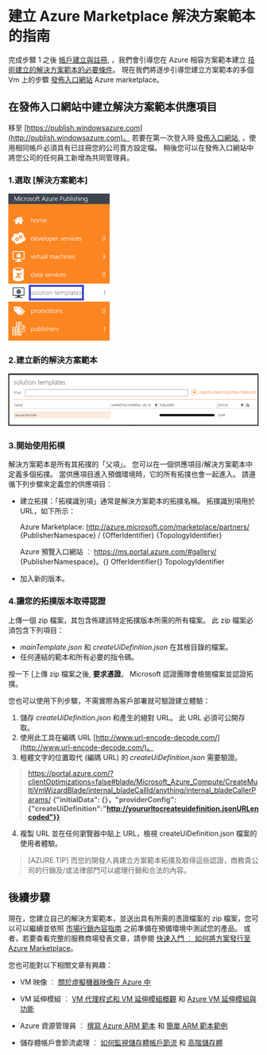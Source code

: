 <properties
   pageTitle="若要建立方案範本的市場指南 |Microsoft Azure"
   description="如何建立、認證和部署一個多 VM 映像解決方案範本供他人在 Azure Marketplace 上購買的詳細指示。"
   services="marketplace-publishing"
   documentationCenter=""
   authors="HannibalSII"
   manager=""
   editor=""/>

   <tags
      ms.service="marketplace"
      ms.devlang="na"
      ms.topic="article"
      ms.tgt_pltfrm="na"
      ms.workload="na"
      ms.date="10/28/2015"
      ms.author="hascipio; v-divte" />

# 建立 Azure Marketplace 解決方案範本的指南
完成步驟 1 之後 [帳戶建立與註冊][link-acct-creation], ，我們會引導您在 Azure 相容方案範本建立 [技術建立的解決方案範本的必要條件](marketplace-publishing-solution-template-creation-prerequisites.md)。 現在我們將逐步引導您建立方案範本的多個 Vm 上的步驟 [發佈入口網站][link-pubportal] Azure marketplace。

## 在發佈入口網站中建立解決方案範本供應項目
移至  [https://publish.windowsazure.com](http://publish.windowsazure.com)。 若要在第一次登入時 [發佈入口網站](https://publish.windowsazure.com/), ，使用相同帳戶必須具有已註冊您的公司賣方設定檔。 稍後您可以在發佈入口網站中將您公司的任何員工新增為共同管理員。

### 1.選取 [解決方案範本]

  ![繪圖][img-pubportal-menu-sol-templ]

### 2.建立新的解決方案範本

  ![繪圖][img-pubportal-sol-templ-new]

### 3.開始使用拓樸
解決方案範本是所有其拓撲的「父項」。 您可以在一個供應項目/解決方案範本中定義多個拓撲。 當供應項目進入預備環境時，它的所有拓撲也會一起進入。 請遵循下列步驟來定義您的供應項目：     
- 建立拓撲：「拓樸識別項」通常是解決方案範本的拓撲名稱。 拓撲識別項用於 URL，如下所示：

  Azure Marketplace:
http://azure.microsoft.com/marketplace/partners/ {PublisherNamespace} / {OfferIdentifier} {TopologyIdentifier}

  Azure 預覽入口網站 ︰
https://ms.portal.azure.com/#gallery/ {PublisherNamespace}。{} OfferIdentifier{} TopologyIdentifier

- 加入新的版本。

### 4.讓您的拓撲版本取得認證
上傳一個 zip 檔案，其包含佈建該特定拓撲版本所需的所有檔案。 此 zip 檔案必須包含下列項目：
- *mainTemplate.json* 和 *createUiDefinition.json* 在其根目錄的檔案。
- 任何連結的範本和所有必要的指令碼。

按一下 [上傳 zip 檔案之後, **要求憑證**。 Microsoft 認證團隊會檢閱檔案並認證拓撲。

您也可以使用下列步驟，不需實際為客戶部署就可驗證建立體驗：

1. 儲存 *createUiDefinition.json* 和產生的絕對 URL。 此 URL 必須可公開存取。
2. 使用此工具在編碼 URL [http://www.url-encode-decode.com/](http://www.url-encode-decode.com/)。
3. 粗體文字的位置取代 (編碼 URL) 的 *createUiDefinition.json* 需要驗證。

  > https://portal.azure.com/?clientOptimizations=false#blade/Microsoft_Azure_Compute/CreateMultiVmWizardBlade/internal_bladeCallId/anything/internal_bladeCallerParams/ **{"initialData": {}，"providerConfig": {"createUiDefinition":"http://yoururltocreateuidefinition.jsonURLencoded"}}**

4. 複製 URL 並在任何瀏覽器中貼上 URL，檢視 createUiDefinition.json 檔案的使用者體驗。

  > [AZURE.TIP] 而您的開發人員建立方案範本拓撲及取得這些認證，商務貴公司的行銷及/或法律部門可以處理行銷和合法的內容。

## 後續步驟
現在，您建立自己的解決方案範本，並送出具有所需的憑證檔案的 zip 檔案，您可以可以繼續並依照 [市場行銷內容指南](marketplace-publishing-push-to-staging.md) 之前準備在預備環境中測試您的產品。 或者，若要查看完整的服務商場發表文章，請參閱 [快速入門 ︰ 如何將方案發行至 Azure Marketplace](marketplace-publishing-getting-started.md)。

您也可能對以下相關文章有興趣：

- VM 映像 ︰ [關於虛擬機器映像在 Azure 中](https://msdn.microsoft.com/library/azure/dn790290.aspx)

- VM 延伸模組 ︰ [VM 代理程式和 VM 延伸模組概觀](https://msdn.microsoft.com/library/azure/dn832621.aspx) 和 [Azure VM 延伸模組與功能](https://msdn.microsoft.com/library/azure/dn606311.aspx)

- Azure 資源管理員 ︰ [撰寫 Azure ARM 範本](../resource-group-authoring-templates/) 和 [簡單 ARM 範本範例](https://github.com/rjmax/ArmExamples)

- 儲存體帳戶會節流處理 ︰ [如何監視儲存體帳戶節流](http://blogs.msdn.com/b/mast/archive/2014/08/02/how-to-monitor-for-storage-account-throttling.aspx) 和 [高階儲存體](../storage/storage-premium-storage-preview-portal/#scalability-and-performance-targets-when-using-premium-storage)

[img-pubportal-menu-sol-templ]:media/marketplace-publishing-solution-template-creation/pubportal-menu-solution-templates.png
[img-pubportal-sol-templ-new]:media/marketplace-publishing-solution-template-creation/pubportal-solution-template-new.png
[link-acct-creation]:marketplace-publishing-microsoft-accounts-creation-registration.md
[link-pubportal]:https://publish.windowsazure.com


